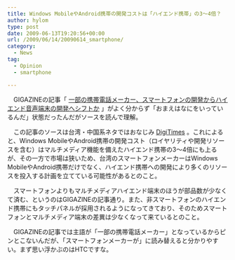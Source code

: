 ```yaml
---
title: Windows MobileやAndroid携帯の開発コストは「ハイエンド携帯」の3〜4倍？
author: hylom
type: post
date: 2009-06-13T19:20:56+00:00
url: /2009/06/14/20090614_smartphone/
category:
  - News
tag:
  - Opinion
  - smartphone

---
```

　GIGAZINEの記事「   [一部の携帯電話メーカー、スマートフォンの開発からハイエンド音声端末の開発へシフトか][1] 」がよく分からず「おまえはなにをいっているんだ」状態だったんだがソースを読んで理解。

　この記事のソースは台湾・中国系ネタではおなじみ   [DigiTimes][2] 。これによると、Windows MobileやAndroid携帯の開発コスト（ロイヤリティや開発リソースを含む）はマルチメディア機能を備えたハイエンド携帯の3〜4倍にも上るが、その一方で市場は狭いため、台湾のスマートフォンメーカーはWindows MobileやAndroid携帯だけでなく、ハイエンド携帯への開発により多くのリソースを投入する計画を立てている可能性があるとのこと。

　スマートフォンよりもマルチメディアハイエンド端末のほうが部品数が少なくて済む、というのはGIGAZINEの記事通り。また、非スマートフォンのハイエンド携帯にもタッチパネルが採用されるようになってきており、そのためスマートフォンとマルチメディア端末の差異は少なくなって来ているとのこと。

　GIGAZINEの記事では主語が「一部の携帯電話メーカー」となっているからピンとこないんだが、「スマートフォンメーカーが」に読み替えると分かりやすい。まず思い浮かぶのはHTCですな。

 [1]: http://gigazine.net/index.php?/news/comments/20090614_smartphone/
 [2]: http://www.digitimes.com/news/a20090612PD209.html
